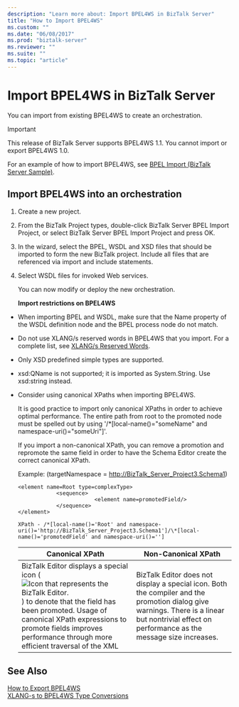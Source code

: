 ```yaml
---
description: "Learn more about: Import BPEL4WS in BizTalk Server"
title: "How to Import BPEL4WS"
ms.custom: ""
ms.date: "06/08/2017"
ms.prod: "biztalk-server"
ms.reviewer: ""
ms.suite: ""
ms.topic: "article"
---
```

# Import BPEL4WS in BizTalk Server
You can import from existing BPEL4WS to create an orchestration.  
  
> [!IMPORTANT]
>  This release of BizTalk Server supports BPEL4WS 1.1. You cannot import or export BPEL4WS 1.0.  
  
 For an example of how to import BPEL4WS, see [BPEL Import (BizTalk Server Sample)](../core/bpel-import-biztalk-server-sample.md).  
  
## Import BPEL4WS into an orchestration  
  
1. Create a new project.  
  
2. From the BizTalk Project types, double-click BizTalk Server BPEL Import Project, or select BizTalk Server BPEL Import Project and press OK.  
  
3. In the wizard, select the BPEL, WSDL and XSD files that should be imported to form the new BizTalk project. Include all files that are referenced via import and include statements.  
  
4. Select WSDL files for invoked Web services.  
  
    You can now modify or deploy the new orchestration.  
  
   **Import restrictions on BPEL4WS**  
  
-   When importing BPEL and WSDL, make sure that the Name property of the WSDL definition node and the BPEL process node do not match.  
  
-   Do not use XLANG/s reserved words in BPEL4WS that you import. For a complete list, see [XLANG/s Reserved Words](../core/xlang-s-reserved-words.md).  
  
-   Only XSD predefined simple types are supported.  
  
-   xsd:QName is not supported; it is imported as System.String. Use xsd:string instead.  
  
-   Consider using canonical XPaths when importing BPEL4WS.  
  
     It is good practice to import only canonical XPaths in order to achieve optimal performance. The entire path from root to the promoted node must be spelled out by using '/*[local-name()="someName" and namespace-uri()="someUri"]'.  
  
     If you import a non-canonical XPath, you can remove a promotion and repromote the same field in order to have the Schema Editor create the correct canonical XPath.  
  
     Example: (targetNamespace = http://BizTalk_Server_Project3.Schema1)  
  
    ```  
    <element name=Root type=complexType>  
                <sequence>  
                            <element name=promotedField/>  
                </sequence>  
    </element>  
    ```  
  
     `XPath - /*[local-name()='Root' and namespace-uri()='http://BizTalk_Server_Project3.Schema1']/\*[local-name()='promotedField' and namespace-uri()='']` 
  
    |Canonical XPath|Non-Canonical XPath|  
    |---------------------|--------------------------|  
    |BizTalk Editor displays a special icon (![Icon that represents the BizTalk Editor.](../core/media/ebiz-orch-promotedprop.gif "ebiz_orch_promotedprop")) to denote that the field has been promoted. Usage of canonical XPath expressions to promote fields improves performance through more efficient traversal of the XML|BizTalk Editor does not display a special icon. Both the compiler and the promotion dialog give warnings. There is a linear but nontrivial effect on performance as the message size increases.|  
  
## See Also  
 [How to Export BPEL4WS](../core/how-to-export-bpel4ws.md)   
 [XLANG-s to BPEL4WS Type Conversions](../core/xlang-s-to-bpel4ws-type-conversions.md)
